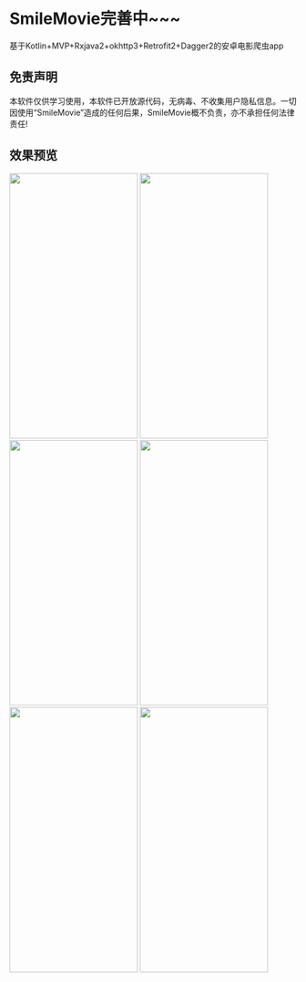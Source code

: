# SmileMovie完善中~~~

基于Kotlin+MVP+Rxjava2+okhttp3+Retrofit2+Dagger2的安卓电影爬虫app


## 免责声明 
本软件仅供学习使用，本软件已开放源代码，无病毒、不收集用户隐私信息。一切因使用“SmileMovie”造成的任何后果，SmileMovie概不负责，亦不承担任何法律责任! 

## 效果预览
<p>
<img src="https://github.com/huanhan/SmileMovie/blob/master/1.jpg" width="225" height="465" alt=""/>
<img src="https://github.com/huanhan/SmileMovie/blob/master/2.jpg" width="225" height="465" alt=""/>
<img src="https://github.com/huanhan/SmileMovie/blob/master/3.jpg" width="225" height="465" alt=""/>
<img src="https://github.com/huanhan/SmileMovie/blob/master/4.jpg" width="225" height="465" alt=""/>
<img src="https://github.com/huanhan/SmileMovie/blob/master/5.jpg" width="225" height="465" alt=""/>
<img src="https://github.com/huanhan/SmileMovie/blob/master/6.jpg" width="225" height="465" alt=""/>
</p>